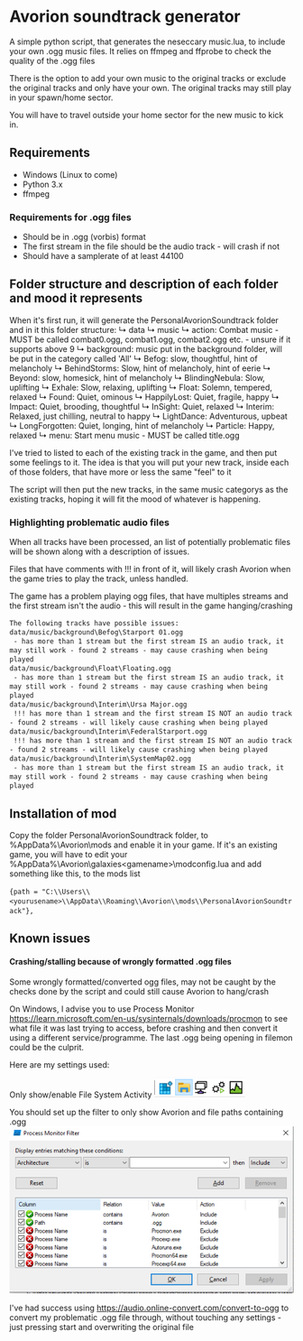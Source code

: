 # Avorion soundtrack generator
A simple python script, that generates the neseccary music.lua, to include your own .ogg music files.
It relies on ffmpeg and ffprobe to check the quality of the .ogg files

There is the option to add your own music to the original tracks or exclude the original tracks and only have your own. The original tracks may still play in your spawn/home sector.

You will have to travel outside your home sector for the new music to kick in.


## Requirements
* Windows (Linux to come)
* Python 3.x
* ffmpeg

### Requirements for .ogg files
* Should be in .ogg (vorbis) format
* The first stream in the file should be the audio track - will crash if not
* Should have a samplerate of at least 44100


## Folder structure and description of each folder and mood it represents
When it's first run, it will generate the PersonalAvorionSoundtrack folder and in it this folder structure:
↳ data
  ↳ music
    ↳ action: Combat music - MUST be called combat0.ogg, combat1.ogg, combat2.ogg etc. - unsure if it supports above 9
    ↳ background: music put in the background folder, will be put in the category called 'All'
      ↳ Befog: slow, thoughtful, hint of melancholy
      ↳ BehindStorms: Slow, hint of melancholy, hint of eerie
      ↳ Beyond: slow, homesick, hint of melancholy
      ↳ BlindingNebula: Slow, uplifting
      ↳ Exhale: Slow, relaxing, uplifting
      ↳ Float: Solemn, tempered, relaxed
      ↳ Found: Quiet, ominous
      ↳ HappilyLost: Quiet, fragile, happy
      ↳ Impact: Quiet, brooding, thoughtful
      ↳ InSight: Quiet, relaxed
      ↳ Interim: Relaxed, just chilling, neutral to happy
      ↳ LightDance: Adventurous, upbeat
      ↳ LongForgotten: Quiet, longing, hint of melancholy
      ↳ Particle: Happy, relaxed
    ↳ menu: Start menu music - MUST be called title.ogg

I've tried to listed to each of the existing track in the game, and then put some feelings to it.
The idea is that you will put your new track, inside each of those folders, that have more or less the same "feel" to it

The script will then put the new tracks, in the same music categorys as the existing tracks, hoping it will fit the mood of whatever is happening.


### Highlighting problematic audio files
When all tracks have been processed, an list of potentially problematic files will be shown along with a description of issues.

Files that have comments with !!! in front of it, will likely crash Avorion when the game tries to play the track, unless handled.

The game has a problem playing ogg files, that have multiples streams and the first stream isn't the audio - this will result in the game hanging/crashing

```
The following tracks have possible issues:
data/music/background\Befog\Starport 01.ogg
 - has more than 1 stream but the first stream IS an audio track, it may still work - found 2 streams - may cause crashing when being played
data/music/background\Float\Floating.ogg
 - has more than 1 stream but the first stream IS an audio track, it may still work - found 2 streams - may cause crashing when being played
data/music/background\Interim\Ursa Major.ogg
 !!! has more than 1 stream and the first stream IS NOT an audio track - found 2 streams - will likely cause crashing when being played
data/music/background\Interim\FederalStarport.ogg
 !!! has more than 1 stream and the first stream IS NOT an audio track - found 2 streams - will likely cause crashing when being played
data/music/background\Interim\SystemMap02.ogg
 - has more than 1 stream but the first stream IS an audio track, it may still work - found 2 streams - may cause crashing when being played
```

## Installation of mod
Copy the folder PersonalAvorionSoundtrack folder, to %AppData%\Avorion\mods and enable it in your game.
If it's an existing game, you will have to edit your  %AppData%\Avorion\galaxies\<gamename>\modconfig.lua and add something like this, to the mods list

``
 {path = "C:\\Users\\<yourusename>\\AppData\\Roaming\\Avorion\\mods\\PersonalAvorionSoundtrack"},
``

## Known issues
#### Crashing/stalling because of wrongly formatted .ogg files
Some wrongly formatted/converted ogg files, may not be caught by the checks done by the script and could still cause Avorion to hang/crash

On Windows, I advise you to use Process Monitor https://learn.microsoft.com/en-us/sysinternals/downloads/procmon to see what file it was last trying to access, before crashing and then convert it using a different service/programme. The last .ogg being opening in filemon could be the culprit.

Here are my settings used:

Only show/enable File System Activity
![Activity monitoring](process_monitor_2.png)

You should set up the filter to only show Avorion and file paths containing .ogg
![Filter settings](process_monitor_1.png)

I've had success using https://audio.online-convert.com/convert-to-ogg to convert my problematic .ogg file through, without touching any settings - just pressing start and overwriting the original file
